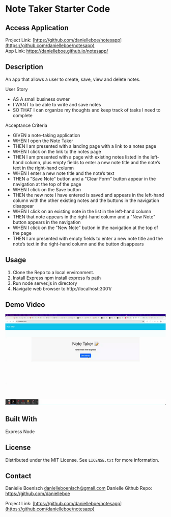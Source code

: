 # Note Taker Starter Code

## Access Application
Project Link: [https://github.com/danielleboe/notesapp](https://github.com/danielleboe/notesapp)
<br>
App Link: https://danielleboe.github.io/notesapp/

## Description
An app that allows a user to create, save, view and delete notes.

User Story

- AS A small business owner
- I WANT to be able to write and save notes
- SO THAT I can organize my thoughts and keep track of tasks I need to complete

Acceptance Criteria

- GIVEN a note-taking application
- WHEN I open the Note Taker
- THEN I am presented with a landing page with a link to a notes page
- WHEN I click on the link to the notes page
- THEN I am presented with a page with existing notes listed in the left-hand column, plus empty fields to enter a new note title and the note’s text in the right-hand column
- WHEN I enter a new note title and the note’s text
- THEN a "Save Note" button and a "Clear Form" button appear in the navigation at the top of the page
- WHEN I click on the Save button
- THEN the new note I have entered is saved and appears in the left-hand column with the other existing notes and the buttons in the navigation disappear
- WHEN I click on an existing note in the list in the left-hand column
- THEN that note appears in the right-hand column and a "New Note" button appears in the navigation
- WHEN I click on the "New Note" button in the navigation at the top of the page
- THEN I am presented with empty fields to enter a new note title and the note’s text in the right-hand column and the button disappears

## Usage
1. Clone the Repo to a local environment.
2. Install Express npm install express fs path
3. Run node server.js in directory
4. Navigate web browser to http://localhost:3001/


## Demo Video

[![Product Name Screen Shot](./public/assets/demogif.gif)](https://drive.google.com/file/d/1pkmBHycdGcfTj8JjpRY_jhNoouerSqw2/view?usp=sharing)


## Built With
Express
Node

<!-- LICENSE -->
## License

Distributed under the MIT License. See `LICENSE.txt` for more information.


<!-- CONTACT -->
## Contact
Danielle Boenisch danielleboenisch@gmail.com
Danielle Github Repo: https://github.com/danielleboe

Project Link: [https://github.com/danielleboe/notesapp](https://github.com/danielleboe/notesapp)

[license-url]: https://github.com/danielleboe/notesapp/blob/master/LICENSE.txt
